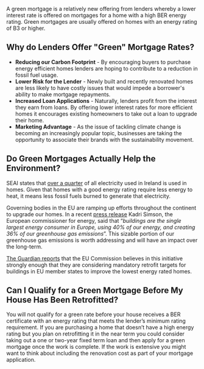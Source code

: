 
A green mortgage is a relatively new offering from lenders whereby a lower interest rate is offered on mortgages for a home with a high BER energy rating. Green mortgages are usually offered on homes with an energy rating of B3 or higher.

## Why do Lenders Offer "Green" Mortgage Rates?

* **Reducing our Carbon Footprint** - By encouraging buyers to purchase energy efficient homes lenders are hoping to contribute to a reduction in fossil fuel usage.
* **Lower Risk for the Lender** - Newly built and recently renovated homes are less likely to have costly issues that would impede a borrower's ability to make mortgage repayments.
* **Increased Loan Applications** - Naturally, lenders profit from the interest they earn from loans. By offering lower interest rates for more efficient homes it encourages existing homeowners to take out a loan to upgrade their home. 
* **Marketing Advantage** - As the issue of tackling climate change is becoming an increasingly popular topic, businesses are taking the opportunity to associate their brands with the sustainability movement. 

## Do Green Mortgages Actually Help the Environment?

SEAI states that [over a quarter](https://www.seai.ie/data-and-insights/seai-statistics/key-statistics/residential/) of all electricity used in Ireland is used in homes. Given that homes with a good energy rating require less energy to heat, it means less fossil fuels burned to generate that electricity.  

Governing bodies in the EU are ramping up efforts throughout the continent to upgrade our homes. In a recent [press release](https://ec.europa.eu/commission/presscorner/detail/en/ip_21_6683) ​​Kadri Simson, the European commissioner for energy, said that “_buildings are the single largest energy consumer in Europe, using 40% of our energy, and creating 36% of our greenhouse gas emissions_”. This sizable portion of our greenhouse gas emissions is worth addressing and will have an impact over the long-term.

[The Guardian reports](https://www.theguardian.com/environment/2021/dec/14/eu-urged-to-rachet-up-green-energy-standards-for-buildings) that the EU Commission believes in this initiative strongly enough that they are considering mandatory retrofit targets for buildings in EU member states to improve the lowest energy rated homes.

## Can I Qualify for a Green Mortgage Before My House Has Been Retrofitted?

You will not qualify for a green rate before your house receives a BER certificate with an energy rating that meets the lender’s minimum rating requirement. If you are purchasing a home that doesn’t have a high energy rating but you plan on retrofitting it in the near term you could consider taking out a one or two-year fixed term loan and then apply for a green mortgage once the work is complete. If the work is extensive you might want to think about including the renovation cost as part of your mortgage application.
